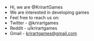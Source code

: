 - Hi, we are @KrirartGames
- We are interested in developing games
- Feel free to reach us on:
- Twitter - @krirartgames
- Reddit - u/krirartgames
- Gmail - krirartgames@gmail.com

<!---
KrirartGames/KrirartGames is a ✨ special ✨ repository because its `README.md` (this file) appears on your GitHub profile.
You can click the Preview link to take a look at your changes.
--->
